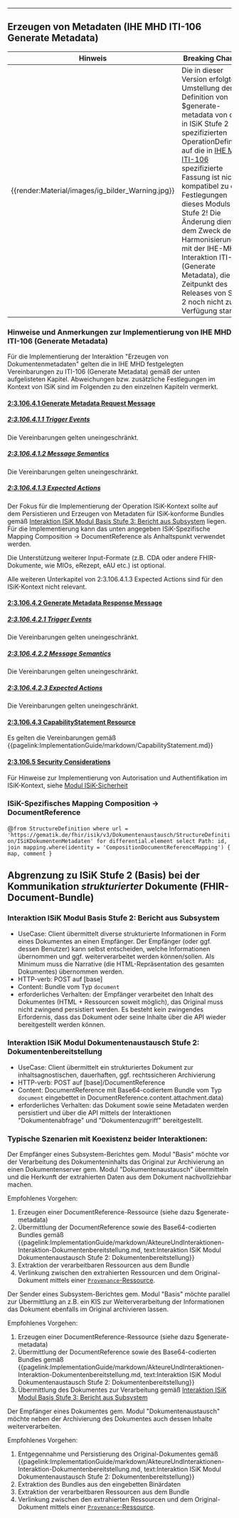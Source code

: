 ----

## Erzeugen von Metadaten (IHE MHD ITI-106 Generate Metadata)

| Hinweis | Breaking Change!|
|---------|---------------------|
| {{render:Material/images/ig_bilder_Warning.jpg}} | Die in dieser Version erfolgte Umstellung der Definition von $generate-metadata von der in ISiK Stufe 2 spezifizierten OperationDefinition auf die in [IHE MHD ITI-106](https://profiles.ihe.net/ITI/MHD/ITI-106.html) spezifizierte Fassung ist nicht kompatibel zu den Festlegungen dieses Moduls in Stufe 2! Die Änderung dient dem Zweck der Harmonisierung mit der IHE-MHD-Interaktion ITI-106 (Generate Metadata), die zum Zeitpunkt des Releases von Stufe 2 noch nicht zur Verfügung stand.  |

### Hinweise und Anmerkungen zur Implementierung von IHE MHD ITI-106 (Generate Metadata)
Für die Implementierung der Interaktion "Erzeugen von Dokumentenmetadaten" gelten die in IHE MHD festgelegten Vereinbarungen zu ITI-106 (Generate Metadata) gemäß der unten aufgelisteten Kapitel. Abweichungen bzw. zusätzliche Festlegungen im Kontext von ISiK sind im Folgenden zu den einzelnen Kapiteln vermerkt.

#### [2:3.106.4.1 Generate Metadata Request Message](https://profiles.ihe.net/ITI/MHD/ITI-106.html#2310641-generate-metadata-request-message)

##### [2:3.106.4.1.1 Trigger Events](https://profiles.ihe.net/ITI/MHD/ITI-106.html#23106411-trigger-events)
Die Vereinbarungen gelten uneingeschränkt.
##### [2:3.106.4.1.2 Message Semantics](https://profiles.ihe.net/ITI/MHD/ITI-106.html#23106412-message-semantics)
Die Vereinbarungen gelten uneingeschränkt.
##### [2:3.106.4.1.3 Expected Actions](https://profiles.ihe.net/ITI/MHD/ITI-106.html#23106413-expected-actions)
Der Fokus für die Implementierung der Operation ISiK-Kontext sollte auf dem Persistieren und Erzeugen von Metadaten für ISiK-konforme Bundles gemäß [Interaktion ISiK Modul Basis Stufe 3: Bericht aus Subsystem](https://simplifier.net/guide/isik-basis-v4/ImplementationGuide-markdown-Datenobjekte-Datenobjekte-BerichtSubsystem?version=current) liegen. Für die Implementierung kann das unten angegeben ISiK-Spezifische Mapping Composition -> DocumentReference als Anhaltspunkt verwendet werden.

Die Unterstützung weiterer Input-Formate (z.B. CDA oder andere FHIR-Dokumente, wie MIOs, eRezept, eAU etc.) ist optional.

Alle weiteren Unterkapitel von 2:3.106.4.1.3 Expected Actions sind für den ISiK-Kontext nicht relevant.

#### [2:3.106.4.2 Generate Metadata Response Message](https://profiles.ihe.net/ITI/MHD/ITI-106.html#2310642-generate-metadata-response-message)

##### [2:3.106.4.2.1 Trigger Events](https://profiles.ihe.net/ITI/MHD/ITI-106.html#23106421-trigger-events)
Die Vereinbarungen gelten uneingeschränkt.
##### [2:3.106.4.2.2 Message Semantics](https://profiles.ihe.net/ITI/MHD/ITI-106.html#23106422-message-semantics)
Die Vereinbarungen gelten uneingeschränkt.
##### [2:3.106.4.2.3 Expected Actions](https://profiles.ihe.net/ITI/MHD/ITI-106.html#23106423-expected-actions)
Die Vereinbarungen gelten uneingeschränkt.

#### [2:3.106.4.3 CapabilityStatement Resource](https://profiles.ihe.net/ITI/MHD/ITI-106.html#2310643-capabilitystatement-resource)
Es gelten die Vereinbarungen gemäß {{pagelink:ImplementationGuide/markdown/CapabilityStatement.md}}

#### [2:3.106.5 Security Considerations](https://profiles.ihe.net/ITI/MHD/ITI-106.html#231065-security-considerations)
Für Hinweise zur Implementierung von Autorisation und Authentifikation im ISiK-Kontext, siehe [Modul ISiK-Sicherheit](https://simplifier.net/isik-sicherheit-v3)


### ISiK-Spezifisches Mapping Composition -> DocumentReference
 @```
      from StructureDefinition
      where url = 'https://gematik.de/fhir/isik/v3/Dokumentenaustausch/StructureDefinition/ISiKDokumentenMetadaten'
      for differential.element
      select
        Path: id,
        join mapping.where(identity = 'CompositionDocumentReferenceMapping') { map, comment }
      ```


## Abgrenzung zu ISiK Stufe 2 (Basis) bei der Kommunikation *strukturierter* Dokumente (FHIR-Document-Bundle)
### Interaktion ISiK Modul Basis Stufe 2: Bericht aus Subsystem
* UseCase: Client übermittelt diverse strukturierte Informationen in Form eines Dokumentes an einen Empfänger. Der Empfänger (oder ggf. dessen Benutzer) kann selbst entscheiden, welche Informationen übernommen und ggf. weiterverarbeitet werden können/sollen. Als Minimum muss die Narrative (die HTML-Repräsentation des gesamten Dokumentes) übernommen werden.
* HTTP-verb: POST auf [base]
* Content: Bundle vom Typ `document`
* erforderliches Verhalten: der Empfänger verarbeitet den Inhalt des Dokumentes (HTML + Ressourcen soweit möglich), das Original muss nicht zwingend persistiert werden. Es besteht kein zwingendes Erfordernis, dass das Dokument oder seine Inhalte über die API wieder bereitgestellt werden können. 

### Interaktion ISiK Modul Dokumentenaustausch Stufe 2: Dokumentenbereitstellung
* UseCase: Client übermittelt ein strukturiertes Dokument zur inhaltsagnostischen, dauerhaften, ggf. rechtssicheren Archivierung
* HTTP-verb: POST auf [base]/DocumentReference
* Content: DocumentReference mit Base64-codiertem Bundle vom Typ `document` eingebettet in DocumentReference.content.attachment.data)
* erforderliches Verhalten: das Dokument sowie seine Metadaten werden persistiert und über die API mittels der Interaktionen "Dokumentenabfrage" und "Dokumentenzugriff" bereitgestellt.

### Typische Szenarien mit Koexistenz beider Interaktionen:
Der Empfänger eines Subsystem-Berichtes gem. Modul "Basis" möchte vor der Verarbeitung des Dokumenteninhalts das Original zur Archivierung an einen Dokumentenserver gem. Modul "Dokumentenaustausch" übermitteln und die Herkunft der extrahierten Daten aus dem Dokument nachvollziehbar machen.

Empfohlenes Vorgehen:
1. Erzeugen einer DocumentReference-Ressource (siehe dazu $generate-metadata) 
2. Übermittlung der DocumentReference sowie des Base64-codierten Bundles gemäß {{pagelink:ImplementationGuide/markdown/AkteureUndInteraktionen-Interaktion-Dokumentenbereitstellung.md, text:Interaktion ISiK Modul Dokumentenaustausch Stufe 2: Dokumentenbereitstellung}}
3. Extraktion der verarbeitbaren Ressourcen aus dem Bundle
4. Verlinkung zwischen den extrahierten Ressourcen und dem Original-Dokument mittels einer [`Provenance`-Ressource](https://hl7.org/fhir/R4/provenance.html).

Der Sender eines Subsystem-Berichtes gem. Modul "Basis" möchte parallel zur Übermittlung an z.B. ein KIS zur Weiterverarbeitung der Informationen das Dokument ebenfalls im Original archivieren lassen.

Empfohlenes Vorgehen:
1. Erzeugen einer DocumentReference-Ressource (siehe dazu $generate-metadata) 
2. Übermittlung der DocumentReference sowie des Base64-codierten Bundles gemäß {{pagelink:ImplementationGuide/markdown/AkteureUndInteraktionen-Interaktion-Dokumentenbereitstellung.md, text:Interaktion ISiK Modul Dokumentenaustausch Stufe 2: Dokumentenbereitstellung}}
3. Übermittlung des Dokumentes zur Verarbeitung gemäß [Interaktion ISiK Modul Basis Stufe 3: Bericht aus Subsystem](https://simplifier.net/guide/isik-basis-v4/ImplementationGuide-markdown-Datenobjekte-Datenobjekte-BerichtSubsystem?version=current)


Der Empfänger eines Dokumentes gem. Modul "Dokumentenaustausch" möchte neben der Archivierung des Dokumentes auch dessen Inhalte weiterverarbeiten.

Empfohlenes Vorgehen:
1. Entgegennahme und Persistierung des Original-Dokumentes gemäß {{pagelink:ImplementationGuide/markdown/AkteureUndInteraktionen-Interaktion-Dokumentenbereitstellung.md, text:Interaktion ISiK Modul Dokumentenaustausch Stufe 2: Dokumentenbereitstellung}}
1. Extraktion des Bundles aus den eingebetten Binärdaten
2. Extraktion der verarbeitbaren Ressourcen aus dem Bundle
3. Verlinkung zwischen den extrahierten Ressourcen und dem Original-Dokument mittels einer [`Provenance`-Ressource](https://hl7.org/fhir/R4/provenance.html).
